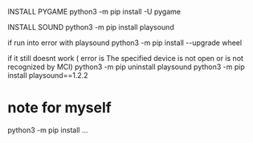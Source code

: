 

INSTALL PYGAME
python3 -m pip install -U pygame


INSTALL SOUND
python3 -m pip install playsound

if run into error with playsound
python3 -m pip install --upgrade wheel

if it still doesnt work
( error is The specified device is not open or is not recognized by MCI)
python3 -m pip uninstall playsound
python3 -m pip install playsound==1.2.2

# note for myself
python3 -m pip install ...
